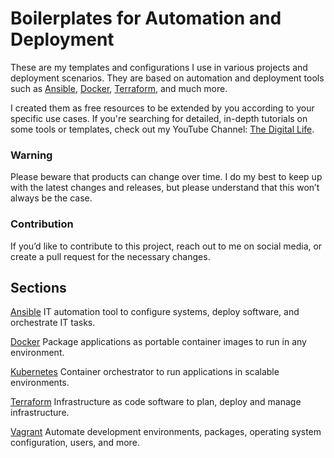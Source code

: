 # Boilerplates for Automation and Deployment
These are my templates and configurations I use in various projects and deployment scenarios. They are based on automation and deployment tools such as [Ansible](https://github.com/xcad2k/boilerplates/tree/main/ansible), [Docker](https://github.com/xcad2k/boilerplates/tree/main/docker-compose), [Terraform](https://github.com/xcad2k/boilerplates/tree/main/terraform), and much more.

I created them as free resources to be extended by you according to your specific use cases. If you're searching for detailed, in-depth tutorials on some tools or templates, check out my YouTube Channel: [The Digital Life](https://www.youtube.com/channel/UCZNhwA1B5YqiY1nLzmM0ZRg).

### Warning
Please beware that products can change over time. I do my best to keep up with the latest changes and releases, but please understand that this won’t always be the case.

### Contribution
If you’d like to contribute to this project, reach out to me on social media, or create a pull request for the necessary changes.

## Sections
[Ansible](https://github.com/xcad2k/boilerplates/tree/main/ansible)
IT automation tool to configure systems, deploy software, and orchestrate IT tasks.

[Docker](https://github.com/xcad2k/boilerplates/tree/main/docker-compose)
Package applications as portable container images to run in any environment.

[Kubernetes](https://github.com/xcad2k/boilerplates/tree/main/kubernetes)
Container orchestrator to run applications in scalable environments.

[Terraform](https://github.com/xcad2k/boilerplates/tree/main/terraform)
 Infrastructure as code software to plan, deploy and manage infrastructure.
 
[Vagrant](https://github.com/xcad2k/boilerplates/tree/main/vagrant)
Automate development environments, packages, operating system configuration, users, and more.
